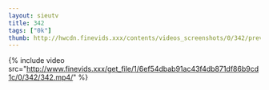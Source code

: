 ```yaml
--- 
layout: sieutv
title: 342
tags: ["0k"]
thumb: http://hwcdn.finevids.xxx/contents/videos_screenshots/0/342/preview.mp4.jpg
---
```

{% include video src="http://www.finevids.xxx/get_file/1/6ef54dbab91ac43f4db871df86b9cd1c/0/342/342.mp4/" %} 
